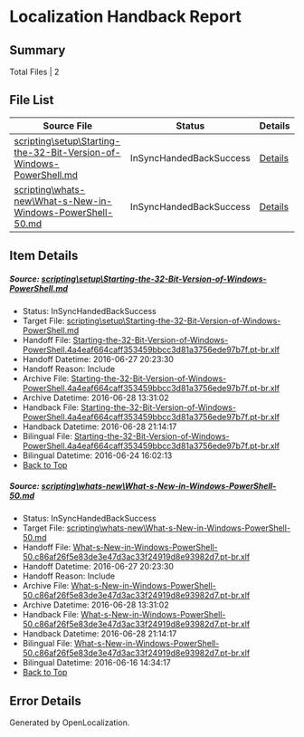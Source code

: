 # <a name='report-top'></a> Localization Handback Report

## Summary
 Total Files | 2

## File List
 Source File | Status | Details 
 ----------- | ------ | ------- 
 [scripting\setup\Starting-the-32-Bit-Version-of-Windows-PowerShell.md](https://github.com/PowerShell/powerShell-Docs/blob/b6ab9bfdd779a865c1f543bf16e91ec17b43c4b0/scripting/setup/Starting-the-32-Bit-Version-of-Windows-PowerShell.md) | InSyncHandedBackSuccess | [Details](#41bbdd302aa3aa0d253bc4c820fdbbeb1b827ccc236)
 [scripting\whats-new\What-s-New-in-Windows-PowerShell-50.md](https://github.com/PowerShell/powerShell-Docs/blob/ca7ab17f7ba2615c7a39d1e3dd944501bab4e72c/scripting/whats-new/What-s-New-in-Windows-PowerShell-50.md) | InSyncHandedBackSuccess | [Details](#87e4a23f93d19219a8d00671f319ef93a96fbbf6245)

## Item Details
##### <a name='41bbdd302aa3aa0d253bc4c820fdbbeb1b827ccc236'></a> Source: [scripting\setup\Starting-the-32-Bit-Version-of-Windows-PowerShell.md](https://github.com/PowerShell/powerShell-Docs/blob/b6ab9bfdd779a865c1f543bf16e91ec17b43c4b0/scripting/setup/Starting-the-32-Bit-Version-of-Windows-PowerShell.md)
* Status: InSyncHandedBackSuccess
* Target File: [scripting\setup\Starting-the-32-Bit-Version-of-Windows-PowerShell.md](https://github.com/PowerShell/powerShell-Docs.pt-br/blob/1b7253fb06c11e6516836d3e68cde662443e9d29/scripting/setup/Starting-the-32-Bit-Version-of-Windows-PowerShell.md)
* Handoff File: [Starting-the-32-Bit-Version-of-Windows-PowerShell.4a4eaf664caff353459bbcc3d81a3756ede97b7f.pt-br.xlf](https://github.com/PowerShell/powerShell-Docs.handoff/blob/f7805777cd6b3da6698e4bc806063f0f3da8824a/ol-handoff/PowerShell/powerShell-Docs.pt-br/live/Starting-the-32-Bit-Version-of-Windows-PowerShell.4a4eaf664caff353459bbcc3d81a3756ede97b7f.pt-br.xlf)
* Handoff Datetime: 2016-06-27 20:23:30
* Handoff Reason: Include
* Archive File: [Starting-the-32-Bit-Version-of-Windows-PowerShell.4a4eaf664caff353459bbcc3d81a3756ede97b7f.pt-br.xlf](https://github.com/PowerShell/powerShell-Docs.handoff/blob/6be110bc94fa8c77a35f99ca58d9b51961e67694/ol-handoff/PowerShell/powerShell-Docs.pt-br/live/archive/Starting-the-32-Bit-Version-of-Windows-PowerShell.4a4eaf664caff353459bbcc3d81a3756ede97b7f.pt-br.xlf)
* Archive Datetime: 2016-06-28 13:31:02
* Handback File: [Starting-the-32-Bit-Version-of-Windows-PowerShell.4a4eaf664caff353459bbcc3d81a3756ede97b7f.pt-br.xlf](https://github.com/PowerShell/powerShell-Docs.handback/blob/9b1f0e4d55f51d34e08b84b2150c463857cbd0fa/ol-handback/PowerShell/powerShell-Docs.pt-br/live/Starting-the-32-Bit-Version-of-Windows-PowerShell.4a4eaf664caff353459bbcc3d81a3756ede97b7f.pt-br.xlf)
* Handback Datetime: 2016-06-28 21:14:17
* Bilingual File: [Starting-the-32-Bit-Version-of-Windows-PowerShell.4a4eaf664caff353459bbcc3d81a3756ede97b7f.pt-br.xlf](https://github.com/PowerShell/powerShell-Docs.handback/blob/afae59c05423ef6aff0f25e1972672a6915c2e12/ol-handback/PowerShell/powerShell-Docs.pt-br/live/Starting-the-32-Bit-Version-of-Windows-PowerShell.4a4eaf664caff353459bbcc3d81a3756ede97b7f.pt-br.xlf)
* Bilingual Datetime: 2016-06-24 16:02:13
* [Back to Top](#report-top)

##### <a name='87e4a23f93d19219a8d00671f319ef93a96fbbf6245'></a> Source: [scripting\whats-new\What-s-New-in-Windows-PowerShell-50.md](https://github.com/PowerShell/powerShell-Docs/blob/ca7ab17f7ba2615c7a39d1e3dd944501bab4e72c/scripting/whats-new/What-s-New-in-Windows-PowerShell-50.md)
* Status: InSyncHandedBackSuccess
* Target File: [scripting\whats-new\What-s-New-in-Windows-PowerShell-50.md](https://github.com/PowerShell/powerShell-Docs.pt-br/blob/1b7253fb06c11e6516836d3e68cde662443e9d29/scripting/whats-new/What-s-New-in-Windows-PowerShell-50.md)
* Handoff File: [What-s-New-in-Windows-PowerShell-50.c86af26f5e83de3e47d3ac33f24919d8e93982d7.pt-br.xlf](https://github.com/PowerShell/powerShell-Docs.handoff/blob/f7805777cd6b3da6698e4bc806063f0f3da8824a/ol-handoff/PowerShell/powerShell-Docs.pt-br/live/What-s-New-in-Windows-PowerShell-50.c86af26f5e83de3e47d3ac33f24919d8e93982d7.pt-br.xlf)
* Handoff Datetime: 2016-06-27 20:23:30
* Handoff Reason: Include
* Archive File: [What-s-New-in-Windows-PowerShell-50.c86af26f5e83de3e47d3ac33f24919d8e93982d7.pt-br.xlf](https://github.com/PowerShell/powerShell-Docs.handoff/blob/6be110bc94fa8c77a35f99ca58d9b51961e67694/ol-handoff/PowerShell/powerShell-Docs.pt-br/live/archive/What-s-New-in-Windows-PowerShell-50.c86af26f5e83de3e47d3ac33f24919d8e93982d7.pt-br.xlf)
* Archive Datetime: 2016-06-28 13:31:02
* Handback File: [What-s-New-in-Windows-PowerShell-50.c86af26f5e83de3e47d3ac33f24919d8e93982d7.pt-br.xlf](https://github.com/PowerShell/powerShell-Docs.handback/blob/9b1f0e4d55f51d34e08b84b2150c463857cbd0fa/ol-handback/PowerShell/powerShell-Docs.pt-br/live/What-s-New-in-Windows-PowerShell-50.c86af26f5e83de3e47d3ac33f24919d8e93982d7.pt-br.xlf)
* Handback Datetime: 2016-06-28 21:14:17
* Bilingual File: [What-s-New-in-Windows-PowerShell-50.c86af26f5e83de3e47d3ac33f24919d8e93982d7.pt-br.xlf](https://github.com/PowerShell/powerShell-Docs.handback/blob/313491d47f872a363011bb8e3b4f05d72589fc7d/ol-handback/PowerShell/powerShell-Docs.pt-br/live/What-s-New-in-Windows-PowerShell-50.c86af26f5e83de3e47d3ac33f24919d8e93982d7.pt-br.xlf)
* Bilingual Datetime: 2016-06-16 14:34:17
* [Back to Top](#report-top)


## Error Details

Generated by OpenLocalization.
